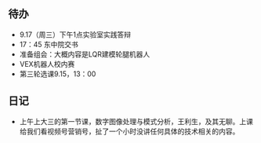 ## 待办
- 9.17（周三）下午1点实验室实践答辩
- 17：45 东中院交书
- 准备组会：大概内容是LQR建模轮腿机器人
- VEX机器人校内赛
- 第三轮选课9.15，13：00

## 日记
- 上午上大三的第一节课，数字图像处理与模式分析，王利生，及其无聊。上课给我们看视频号营销号，扯了一个小时没讲任何具体的技术相关的内容。